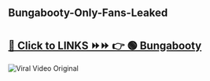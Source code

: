 
 ## Bungabooty-Only-Fans-Leaked

# <h2><a href="https://clipsfans.com/Bungabooty&ref=git">🔗 Click to LINKS ⏩⏩ 👉 🟢 Bungabooty </a></h2>

<a href="https://clipsfans.com/Bungabooty&ref=git" rel="nofollow" data-target="animated-image.originalLink"><img src="https://i.ibb.co.com/xMMVF88/686577567.gif" alt="Viral Video Original" style="max-width: 100%; display: inline-block;" data-target="animated-image.originalImage"></a>

